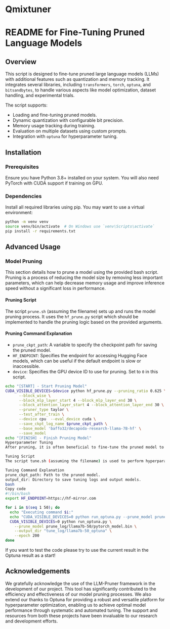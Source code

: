 # Qmixtuner


# README for Fine-Tuning Pruned Language Models

## Overview
This script is designed to fine-tune pruned large language models (LLMs) with additional features such as quantization and memory tracking. It integrates several libraries, including `transformers`, `torch`, `optuna`, and `bitsandbytes`, to handle various aspects like model optimization, dataset handling, and experimental trials.

The script supports:
- Loading and fine-tuning pruned models.
- Dynamic quantization with configurable bit precision.
- Memory usage tracking during training.
- Evaluation on multiple datasets using custom prompts.
- Integration with `optuna` for hyperparameter tuning.

## Installation

### Prerequisites
Ensure you have Python 3.8+ installed on your system. You will also need PyTorch with CUDA support if training on GPU.

### Dependencies
Install all required libraries using pip. You may want to use a virtual environment:

```bash
python -m venv venv
source venv/bin/activate  # On Windows use `venv\Scripts\activate`
pip install -r requirements.txt
```

## Advanced Usage

### Model Pruning
This section details how to prune a model using the provided bash script. Pruning is a process of reducing the model size by removing less important parameters, which can help decrease memory usage and improve inference speed without a significant loss in performance.

#### Pruning Script
The script `prune.sh` (assuming the filename) sets up and runs the model pruning process. It uses the `hf_prune.py` script which should be implemented to handle the pruning logic based on the provided arguments.

#### Pruning Command Explanation
- `prune_ckpt_path`: A variable to specify the checkpoint path for saving the pruned model.
- `HF_ENDPOINT`: Specifies the endpoint for accessing Hugging Face models, which can be useful if the default endpoint is slow or inaccessible.
- `device`: Specifies the GPU device ID to use for pruning. Set to `0` in this script.

```bash
echo "[START] - Start Pruning Model"
CUDA_VISIBLE_DEVICES=$device python hf_prune.py --pruning_ratio 0.625 \
      --block_wise \
      --block_mlp_layer_start 4 --block_mlp_layer_end 30 \
      --block_attention_layer_start 4 --block_attention_layer_end 30 \
      --pruner_type taylor \
      --test_after_train \
      --device cpu  --eval_device cuda \
      --save_ckpt_log_name $prune_ckpt_path \
      --base_model 'baffo32/decapoda-research-llama-7B-hf' \
      --save_model
echo "[FINISH] - Finish Pruning Model"
Hyperparameter Tuning
After pruning, it is often beneficial to fine-tune the pruned model to regain or improve the performance. The following script automates the hyperparameter tuning using Optuna, a hyperparameter optimization framework.

Tuning Script
The script tune.sh (assuming the filename) is used to perform hyperparameter tuning on the pruned model. The script iteratively runs the run_optuna.py script with different settings.

Tuning Command Explanation
prune_ckpt_path: Path to the pruned model.
output_dir: Directory to save tuning logs and output models.
bash
Copy code
#!/bin/bash
export HF_ENDPOINT=https://hf-mirror.com

for i in $(seq 1 50); do
  echo "Executing command $i:"
  echo "CUDA_VISIBLE_DEVICES=0 python run_optuna.py --prune_model prune_log/llama7b-50/pytorch_model.bin --output_dir tune_log/llama7b-50_optuna --epoch 200"
  CUDA_VISIBLE_DEVICES=0 python run_optuna.py \
    --prune_model prune_log/llama7b-50/pytorch_model.bin \
    --output_dir "tune_log/llama7b-50_optuna" \
    --epoch 200
done
```

If you want to test the code please try to use the current result in the Optuna result as a start!

## Acknowledgements

We gratefully acknowledge the use of the LLM-Pruner framework in the development of our project. This tool has significantly contributed to the efficiency and effectiveness of our model pruning processes. We also extend our thanks to Optuna for providing a robust and versatile platform for hyperparameter optimization, enabling us to achieve optimal model performance through systematic and automated tuning. The support and resources from both these projects have been invaluable to our research and development efforts.

